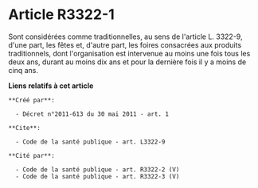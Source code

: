 # Article R3322-1

Sont considérées comme traditionnelles, au sens de l'article L. 3322-9, d'une part, les fêtes et, d'autre part, les foires
consacrées aux produits traditionnels, dont l'organisation est intervenue au moins une fois tous les deux ans, durant au
moins dix ans et pour la dernière fois il y a moins de cinq ans.

**Liens relatifs à cet article**

	**Créé par**:

	  - Décret n°2011-613 du 30 mai 2011 - art. 1

	**Cite**:

	  - Code de la santé publique - art. L3322-9

	**Cité par**:

	  - Code de la santé publique - art. R3322-2 (V)
	  - Code de la santé publique - art. R3322-3 (V)
